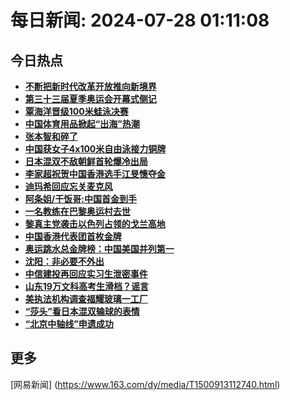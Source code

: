 
# 每日新闻: 2024-07-28 01:11:08
## 今日热点

- **[不断把新时代改革开放推向新境界](https://www.163.com/search?keyword=%E4%B8%8D%E6%96%AD%E6%8A%8A%E6%96%B0%E6%97%B6%E4%BB%A3%E6%94%B9%E9%9D%A9%E5%BC%80%E6%94%BE%E6%8E%A8%E5%90%91%E6%96%B0%E5%A2%83%E7%95%8C)**
- **[第三十三届夏季奥运会开幕式侧记](https://www.163.com/search?keyword=%E7%AC%AC%E4%B8%89%E5%8D%81%E4%B8%89%E5%B1%8A%E5%A4%8F%E5%AD%A3%E5%A5%A5%E8%BF%90%E4%BC%9A%E5%BC%80%E5%B9%95%E5%BC%8F%E4%BE%A7%E8%AE%B0)**
- **[覃海洋晋级100米蛙泳决赛](https://www.163.com/search?keyword=%E8%A6%83%E6%B5%B7%E6%B4%8B%E6%99%8B%E7%BA%A7100%E7%B1%B3%E8%9B%99%E6%B3%B3%E5%86%B3%E8%B5%9B)**
- **[中国体育用品掀起“出海”热潮](https://www.163.com/search?keyword=%E4%B8%AD%E5%9B%BD%E4%BD%93%E8%82%B2%E7%94%A8%E5%93%81%E6%8E%80%E8%B5%B7%E2%80%9C%E5%87%BA%E6%B5%B7%E2%80%9D%E7%83%AD%E6%BD%AE)**
- **[张本智和碎了](https://www.163.com/search?keyword=%E5%BC%A0%E6%9C%AC%E6%99%BA%E5%92%8C%E7%A2%8E%E4%BA%86)**
- **[中国获女子4x100米自由泳接力铜牌](https://www.163.com/search?keyword=%E4%B8%AD%E5%9B%BD%E8%8E%B7%E5%A5%B3%E5%AD%904x100%E7%B1%B3%E8%87%AA%E7%94%B1%E6%B3%B3%E6%8E%A5%E5%8A%9B%E9%93%9C%E7%89%8C)**
- **[日本混双不敌朝鲜首轮爆冷出局](https://www.163.com/search?keyword=%E6%97%A5%E6%9C%AC%E6%B7%B7%E5%8F%8C%E4%B8%8D%E6%95%8C%E6%9C%9D%E9%B2%9C%E9%A6%96%E8%BD%AE%E7%88%86%E5%86%B7%E5%87%BA%E5%B1%80)**
- **[李家超祝贺中国香港选手江旻憓夺金](https://www.163.com/search?keyword=%E6%9D%8E%E5%AE%B6%E8%B6%85%E7%A5%9D%E8%B4%BA%E4%B8%AD%E5%9B%BD%E9%A6%99%E6%B8%AF%E9%80%89%E6%89%8B%E6%B1%9F%E6%97%BB%E6%86%93%E5%A4%BA%E9%87%91)**
- **[迪玛希回应忘关麦克风](https://www.163.com/search?keyword=%E8%BF%AA%E7%8E%9B%E5%B8%8C%E5%9B%9E%E5%BA%94%E5%BF%98%E5%85%B3%E9%BA%A6%E5%85%8B%E9%A3%8E)**
- **[阿条姐/干饭哥:中国首金到手](https://www.163.com/search?keyword=%E9%98%BF%E6%9D%A1%E5%A7%90%2F%E5%B9%B2%E9%A5%AD%E5%93%A5+%E4%B8%AD%E5%9B%BD%E9%A6%96%E9%87%91%E5%88%B0%E6%89%8B)**
- **[一名教练在巴黎奥运村去世](https://www.163.com/search?keyword=%E4%B8%80%E5%90%8D%E6%95%99%E7%BB%83%E5%9C%A8%E5%B7%B4%E9%BB%8E%E5%A5%A5%E8%BF%90%E6%9D%91%E5%8E%BB%E4%B8%96)**
- **[黎真主党袭击以色列占领的戈兰高地](https://www.163.com/search?keyword=%E9%BB%8E%E7%9C%9F%E4%B8%BB%E5%85%9A%E8%A2%AD%E5%87%BB%E4%BB%A5%E8%89%B2%E5%88%97%E5%8D%A0%E9%A2%86%E7%9A%84%E6%88%88%E5%85%B0%E9%AB%98%E5%9C%B0)**
- **[中国香港代表团首枚金牌](https://www.163.com/search?keyword=%E4%B8%AD%E5%9B%BD%E9%A6%99%E6%B8%AF%E4%BB%A3%E8%A1%A8%E5%9B%A2%E9%A6%96%E6%9E%9A%E9%87%91%E7%89%8C)**
- **[奥运跳水总金牌榜：中国美国并列第一](https://www.163.com/search?keyword=%E5%A5%A5%E8%BF%90%E8%B7%B3%E6%B0%B4%E6%80%BB%E9%87%91%E7%89%8C%E6%A6%9C%EF%BC%9A%E4%B8%AD%E5%9B%BD%E7%BE%8E%E5%9B%BD%E5%B9%B6%E5%88%97%E7%AC%AC%E4%B8%80)**
- **[沈阳：非必要不外出](https://www.163.com/search?keyword=%E6%B2%88%E9%98%B3%EF%BC%9A%E9%9D%9E%E5%BF%85%E8%A6%81%E4%B8%8D%E5%A4%96%E5%87%BA)**
- **[中信建投再回应实习生泄密事件](https://www.163.com/search?keyword=%E4%B8%AD%E4%BF%A1%E5%BB%BA%E6%8A%95%E5%86%8D%E5%9B%9E%E5%BA%94%E5%AE%9E%E4%B9%A0%E7%94%9F%E6%B3%84%E5%AF%86%E4%BA%8B%E4%BB%B6)**
- **[山东19万文科高考生滑档？谣言](https://www.163.com/search?keyword=%E5%B1%B1%E4%B8%9C19%E4%B8%87%E6%96%87%E7%A7%91%E9%AB%98%E8%80%83%E7%94%9F%E6%BB%91%E6%A1%A3%EF%BC%9F%E8%B0%A3%E8%A8%80)**
- **[美执法机构调查福耀玻璃一工厂](https://www.163.com/search?keyword=%E7%BE%8E%E6%89%A7%E6%B3%95%E6%9C%BA%E6%9E%84%E8%B0%83%E6%9F%A5%E7%A6%8F%E8%80%80%E7%8E%BB%E7%92%83%E4%B8%80%E5%B7%A5%E5%8E%82)**
- **[“莎头”看日本混双输球的表情](https://www.163.com/search?keyword=%E2%80%9C%E8%8E%8E%E5%A4%B4%E2%80%9D%E7%9C%8B%E6%97%A5%E6%9C%AC%E6%B7%B7%E5%8F%8C%E8%BE%93%E7%90%83%E7%9A%84%E8%A1%A8%E6%83%85)**
- **[“北京中轴线”申遗成功](https://www.163.com/search?keyword=%E2%80%9C%E5%8C%97%E4%BA%AC%E4%B8%AD%E8%BD%B4%E7%BA%BF%E2%80%9D%E7%94%B3%E9%81%97%E6%88%90%E5%8A%9F)**

## 更多
[网易新闻] (https://www.163.com/dy/media/T1500913112740.html)
